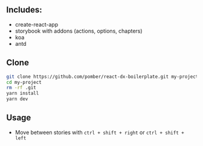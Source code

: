 ## Includes:

* create-react-app
* storybook with addons (actions, options, chapters)
* koa
* antd

## Clone

```bash
git clone https://github.com/pomber/react-dx-boilerplate.git my-project
cd my-project
rm -rf .git
yarn install
yarn dev
```

## Usage

* Move between stories with `ctrl + shift + right` or `ctrl + shift + left`
